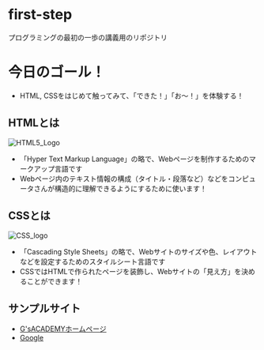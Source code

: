 # first-step
プログラミングの最初の一歩の講義用のリポジトリ

# 今日のゴール！
- HTML, CSSをはじめて触ってみて、「できた！」「お〜！」を体験する！

## HTMLとは
![HTML5_Logo](https://github.com/user-attachments/assets/2261be21-b6f3-4b71-a014-ecc78cef55a1)
- 「Hyper Text Markup Language」の略で、Webページを制作するためのマークアップ言語です
- Webページ内のテキスト情報の構成（タイトル・段落など）などをコンピュータさんが構造的に理解できるようにするために使います！

## CSSとは
![CSS_logo](https://github.com/user-attachments/assets/9822a85f-c33d-4a5b-b20b-a857896b1546)
- 「Cascading Style Sheets」の略で、Webサイトのサイズや色、レイアウトなどを設定するためのスタイルシート言語です
- CSSではHTMLで作られたページを装飾し、Webサイトの「見え方」を決めることができます！

## サンプルサイト
- [G'sACADEMYホームページ](https://gsacademy.jp/)
- [Google](https://www.google.co.jp/)

